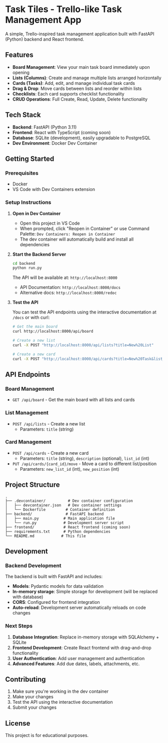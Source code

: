 # Task Tiles - Trello-like Task Management App

A simple, Trello-inspired task management application built with FastAPI (Python) backend and React frontend.

## Features

- **Board Management**: View your main task board immediately upon opening
- **Lists (Columns)**: Create and manage multiple lists arranged horizontally
- **Cards (Tasks)**: Add, edit, and manage individual task cards
- **Drag & Drop**: Move cards between lists and reorder within lists
- **Checklists**: Each card supports checklist functionality
- **CRUD Operations**: Full Create, Read, Update, Delete functionality

## Tech Stack

- **Backend**: FastAPI (Python 3.11)
- **Frontend**: React with TypeScript (coming soon)
- **Database**: SQLite (development), easily upgradable to PostgreSQL
- **Dev Environment**: Docker Dev Container

## Getting Started

### Prerequisites

- Docker
- VS Code with Dev Containers extension

### Setup Instructions

1. **Open in Dev Container**
   - Open this project in VS Code
   - When prompted, click "Reopen in Container" or use Command Palette: `Dev Containers: Reopen in Container`
   - The dev container will automatically build and install all dependencies

2. **Start the Backend Server**
   ```bash
   cd backend
   python run.py
   ```
   
   The API will be available at: `http://localhost:8000`
   
   - API Documentation: `http://localhost:8000/docs`
   - Alternative docs: `http://localhost:8000/redoc`

3. **Test the API**
   
   You can test the API endpoints using the interactive documentation at `/docs` or with curl:
   
   ```bash
   # Get the main board
   curl http://localhost:8000/api/board
   
   # Create a new list
   curl -X POST "http://localhost:8000/api/lists?title=New%20List"
   
   # Create a new card
   curl -X POST "http://localhost:8000/api/cards?title=New%20Task&list_id=1"
   ```

## API Endpoints

### Board Management
- `GET /api/board` - Get the main board with all lists and cards

### List Management
- `POST /api/lists` - Create a new list
  - Parameters: `title` (string)

### Card Management
- `POST /api/cards` - Create a new card
  - Parameters: `title` (string), `description` (optional), `list_id` (int)
- `PUT /api/cards/{card_id}/move` - Move a card to different list/position
  - Parameters: `new_list_id` (int), `new_position` (int)

## Project Structure

```
.
├── .devcontainer/          # Dev container configuration
│   ├── devcontainer.json   # Dev container settings
│   └── Dockerfile         # Container definition
├── backend/               # FastAPI backend
│   ├── main.py           # Main application file
│   └── run.py            # Development server script
├── frontend/             # React frontend (coming soon)
├── requirements.txt      # Python dependencies
└── README.md            # This file
```

## Development

### Backend Development

The backend is built with FastAPI and includes:
- **Models**: Pydantic models for data validation
- **In-memory storage**: Simple storage for development (will be replaced with database)
- **CORS**: Configured for frontend integration
- **Auto-reload**: Development server automatically reloads on code changes

### Next Steps

1. **Database Integration**: Replace in-memory storage with SQLAlchemy + SQLite
2. **Frontend Development**: Create React frontend with drag-and-drop functionality
3. **User Authentication**: Add user management and authentication
4. **Advanced Features**: Add due dates, labels, attachments, etc.

## Contributing

1. Make sure you're working in the dev container
2. Make your changes
3. Test the API using the interactive documentation
4. Submit your changes

## License

This project is for educational purposes. 